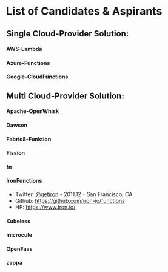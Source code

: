 # List of Candidates & Aspirants

## Single Cloud-Provider Solution:
#### AWS-Lambda
#### Azure-Functions
#### Google-CloudFunctions



## Multi Cloud-Provider Solution:
#### Apache-OpenWhisk
#### Dawson
#### Fabric8-Funktion
#### Fission
#### fn
#### IronFunctions
- Twitter: [@getiron](https://twitter.com/getiron) - 2011.12 - San Francisco, CA
- Github: https://github.com/iron-io/functions
- HP: https://www.iron.io/

#### Kubeless
#### microcule
#### OpenFaas
#### zappa
